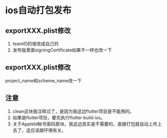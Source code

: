 # ios自动打包发布

## exportXXX.plist修改

1. teamID的值改成自己的
2. 发布版里面signingCertificate如果不一样也改一下

## exportXXX.plist修改

project_name和scheme_name改一下

## 注意

1. clean这块我注释过了，是因为我这边flutter项目是不能用的。
2. 如果是flutter项目，要先执行flutter build ios。
3. 关于AppleId帐号密码那块，我这边其实是不需要的，直接打包就自动上传上去了，这应该跟环境有关。
